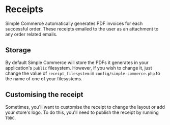 # Receipts

Simple Commerce automatically generates PDF invoices for each successful order. These receipts emailed to the user as an attachment to any order related emails.

## Storage

By default Simple Commerce will store the PDFs it generates in your application's `public` filesystem. However, if you wish to change it, just change the value of `receipt_filesystem` in `config/simple-commerce.php` to the name of one of your filesystems.

## Customising the receipt

Sometimes, you'll want to customise the receipt to change the layout or add your store's logo. To do this, you'll need to publish the receipt by running `TODO`.
